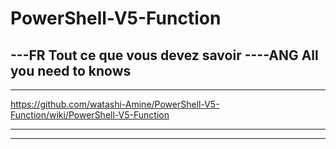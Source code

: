 # PowerShell-V5-Function

---FR
Tout ce que vous devez savoir
----ANG
All you need to knows
-------------------------------------------------------------------------------------
-------------------------------------------------------------------------------------

https://github.com/watashi-Amine/PowerShell-V5-Function/wiki/PowerShell-V5-Function

-------------------------------------------------------------------------------------
-------------------------------------------------------------------------------------
